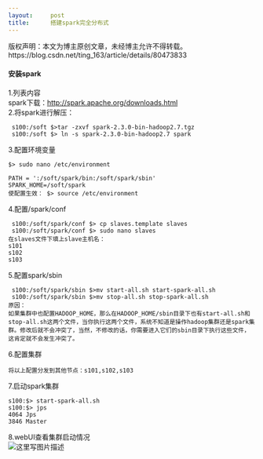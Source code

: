 ```yaml
---
layout:     post
title:      搭建spark完全分布式
---
```

<div id="article_content" class="article_content clearfix csdn-tracking-statistics" data-pid="blog" data-mod="popu_307" data-dsm="post">
								<div class="article-copyright">
					版权声明：本文为博主原创文章，未经博主允许不得转载。					https://blog.csdn.net/ting_163/article/details/80473833				</div>
								            <div id="content_views" class="markdown_views prism-atom-one-dark">
							<!-- flowchart 箭头图标 勿删 -->
							<svg xmlns="http://www.w3.org/2000/svg" style="display: none;"><path stroke-linecap="round" d="M5,0 0,2.5 5,5z" id="raphael-marker-block" style="-webkit-tap-highlight-color: rgba(0, 0, 0, 0);"></path></svg>
							<h4 id="安装spark">安装spark</h4>

<p>1.列表内容 <br>
 spark下载：<a href="http://spark.apache.org/downloads.html" rel="nofollow">http://spark.apache.org/downloads.html</a> <br>
 2.将spark进行解压：</p>



<pre class="prettyprint"><code class=" hljs lasso"> s100:/soft $<span class="hljs-subst">&gt;</span>tar <span class="hljs-attribute">-zxvf</span> spark<span class="hljs-subst">-</span><span class="hljs-number">2.3</span><span class="hljs-number">.0</span><span class="hljs-attribute">-bin</span><span class="hljs-attribute">-hadoop2</span><span class="hljs-number">.7</span><span class="hljs-built_in">.</span>tgz
 s100:/soft $<span class="hljs-subst">&gt;</span> ln <span class="hljs-attribute">-s</span> spark<span class="hljs-subst">-</span><span class="hljs-number">2.3</span><span class="hljs-number">.0</span><span class="hljs-attribute">-bin</span><span class="hljs-attribute">-hadoop2</span><span class="hljs-number">.7</span> spark</code></pre>

<p>3.配置环境变量</p>

<pre class="prettyprint"><code class=" hljs mel"><span class="hljs-variable">$&gt;</span> sudo nano /etc/environment

PATH = <span class="hljs-string">':/soft/spark/bin:/soft/spark/sbin'</span>
SPARK_HOME=/<span class="hljs-keyword">soft</span>/spark
使配置生效： <span class="hljs-variable">$&gt;</span> <span class="hljs-keyword">source</span> /etc/environment
</code></pre>

<p>4.配置/spark/conf</p>

<pre class="prettyprint"><code class=" hljs mel"> s100:/<span class="hljs-keyword">soft</span>/spark/conf <span class="hljs-variable">$&gt;</span> cp slaves.template slaves
 s100:/<span class="hljs-keyword">soft</span>/spark/conf <span class="hljs-variable">$&gt;</span> sudo nano slaves
在slaves文件下填上slave主机名：
s101
s102
s103</code></pre>

<p>5.配置spark/sbin</p>



<pre class="prettyprint"><code class=" hljs lasso"> s100:/soft/spark/sbin $<span class="hljs-subst">&gt;</span>mv start<span class="hljs-attribute">-all</span><span class="hljs-built_in">.</span>sh start<span class="hljs-attribute">-spark</span><span class="hljs-attribute">-all</span><span class="hljs-built_in">.</span>sh
 s100:/soft/spark/sbin $<span class="hljs-subst">&gt;</span>mv stop<span class="hljs-attribute">-all</span><span class="hljs-built_in">.</span>sh stop<span class="hljs-attribute">-spark</span><span class="hljs-attribute">-all</span><span class="hljs-built_in">.</span>sh
原因：
如果集群中也配置HADOOP_HOME，那么在HADOOP_HOME/sbin目录下也有start<span class="hljs-attribute">-all</span><span class="hljs-built_in">.</span>sh和stop<span class="hljs-attribute">-all</span><span class="hljs-built_in">.</span>sh这两个文件，当你执行这两个文件，系统不知道是操作hadoop集群还是spark集群。修改后就不会冲突了，当然，不修改的话，你需要进入它们的sbin目录下执行这些文件，这肯定就不会发生冲突了。</code></pre>

<p>6.配置集群</p>



<pre class="prettyprint"><code class=" hljs ">将以上配置分发到其他节点：s101,s102,s103</code></pre>

<p>7.启动spark集群</p>



<pre class="prettyprint"><code class=" hljs avrasm"><span class="hljs-label">s100:</span>$&gt; start-spark-all<span class="hljs-preprocessor">.sh</span>
<span class="hljs-label">s100:</span>$&gt; jps
<span class="hljs-number">4064</span> Jps
<span class="hljs-number">3846</span> Master</code></pre>

<p>8.webUI查看集群启动情况 <br>
<img title="" alt="这里写图片描述" src="https://img-blog.csdn.net/20180527225007576?watermark/2/text/aHR0cHM6Ly9ibG9nLmNzZG4ubmV0L3RpbmdfMTYz/font/5a6L5L2T/fontsize/400/fill/I0JBQkFCMA==/dissolve/70"></p>            </div>
						<link href="https://csdnimg.cn/release/phoenix/mdeditor/markdown_views-9e5741c4b9.css" rel="stylesheet">
                </div>